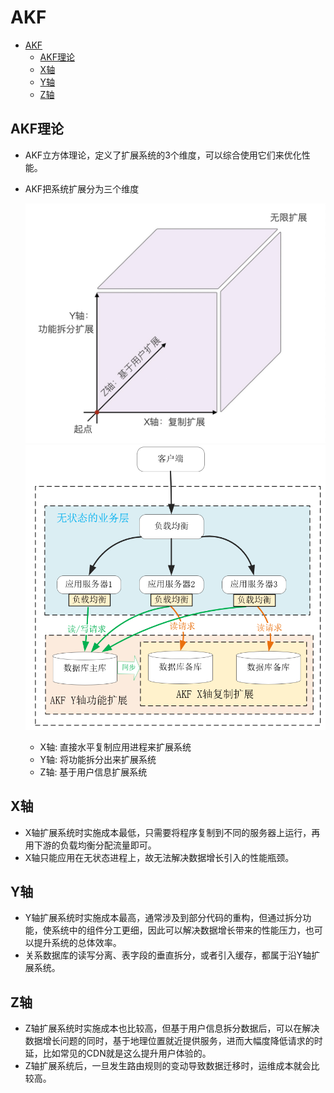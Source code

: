 # AKF

- [AKF](#akf)
  - [AKF理论](#akf理论)
  - [X轴](#x轴)
  - [Y轴](#y轴)
  - [Z轴](#z轴)

## AKF理论

- AKF立方体理论，定义了扩展系统的3个维度，可以综合使用它们来优化性能。
- AKF把系统扩展分为三个维度

  ![AKF](https://github.com/gongluck/images/blob/main/distribute/AKF.png)
  ![AKF的xy轴扩展](https://github.com/gongluck/images/blob/main/distribute/AKF的xy轴扩展.png)

  - X轴: 直接水平复制应用进程来扩展系统
  - Y轴: 将功能拆分出来扩展系统
  - Z轴: 基于用户信息扩展系统

## X轴

- X轴扩展系统时实施成本最低，只需要将程序复制到不同的服务器上运行，再用下游的负载均衡分配流量即可。
- X轴只能应用在无状态进程上，故无法解决数据增长引入的性能瓶颈。

## Y轴

- Y轴扩展系统时实施成本最高，通常涉及到部分代码的重构，但通过拆分功能，使系统中的组件分工更细，因此可以解决数据增长带来的性能压力，也可以提升系统的总体效率。
- 关系数据库的读写分离、表字段的垂直拆分，或者引入缓存，都属于沿Y轴扩展系统。

## Z轴

- Z轴扩展系统时实施成本也比较高，但基于用户信息拆分数据后，可以在解决数据增长问题的同时，基于地理位置就近提供服务，进而大幅度降低请求的时延，比如常见的CDN就是这么提升用户体验的。
- Z轴扩展系统后，一旦发生路由规则的变动导致数据迁移时，运维成本就会比较高。
